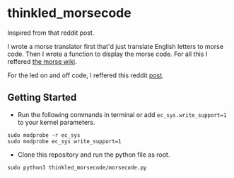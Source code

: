 # thinkled_morsecode

Inspired from that reddit post.

I wrote a morse translator first that'd just translate English letters to morse code. Then I wrote a function to display the morse code. For all this I reffered [the morse wiki](https://en.wikipedia.org/wiki/Morse_code).

For the led on and off code, I reffered this reddit [post](https://redd.it/7n8eyu/).

## Getting Started
- Run the following commands in terminal or add `ec_sys.write_support=1` to your kernel parameters.
```
sudo modprobe -r ec_sys
sudo modprobe ec_sys write_support=1
```
- Clone this repository and run the python file as root.
```
sudo python3 thinkled_morsecode/morsecode.py
```

